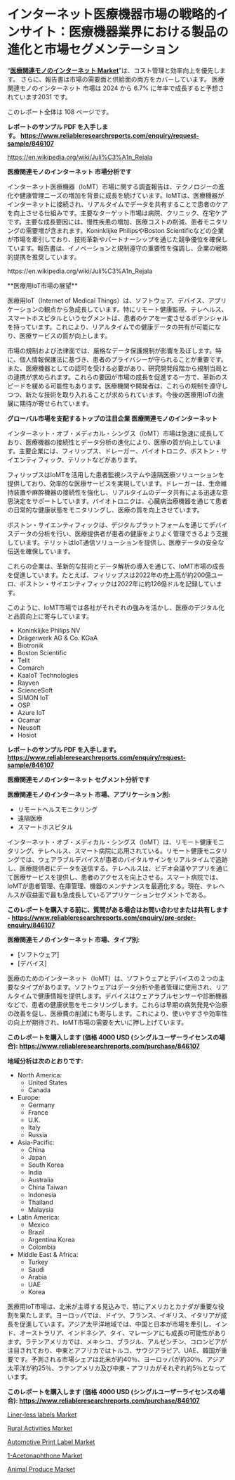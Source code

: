 <p><h1>インターネット医療機器市場の戦略的インサイト：医療機器業界における製品の進化と市場セグメンテーション</h1></p><p>&ldquo;<strong><a href="https://www.reliableresearchreports.com/internet-of-medical-things-r846107">医療関連モノのインターネット Market</a></strong>&rdquo;は、コスト管理と効率向上を優先します。 さらに、報告書は市場の需要面と供給面の両方をカバーしています。 医療関連モノのインターネット 市場は 2024 から 6.7% に年率で成長すると予想されています2031 です。</p>
<p>このレポート全体は 108 ページです。</p>
<p><strong>レポートのサンプル PDF を入手します。&nbsp;<a href="https://www.reliableresearchreports.com/enquiry/request-sample/846107">https://www.reliableresearchreports.com/enquiry/request-sample/846107</a></strong></p>
<p><a href="https://en.wikipedia.org/wiki/Juli%C3%A1n_Rejala">https://en.wikipedia.org/wiki/Juli%C3%A1n_Rejala</a></p>
<p><strong>医療関連モノのインターネット 市場分析です</strong></p>
<p><p>インターネット医療機器（IoMT）市場に関する調査報告は、テクノロジーの進化や健康管理ニーズの増加を背景に成長を続けています。IoMTは、医療機器がインターネットに接続され、リアルタイムでデータを共有することで患者のケアを向上させる仕組みです。主要なターゲット市場は病院、クリニック、在宅ケアです。主要な成長要因には、慢性疾患の増加、医療コストの削減、患者モニタリングの需要増が含まれます。Koninklijke PhilipsやBoston Scientificなどの企業が市場を牽引しており、技術革新やパートナーシップを通じた競争優位を確保しています。報告書は、イノベーションと規制遵守の重要性を強調し、企業の戦略的提携を推奨しています。</p></p>
<p>https://en.wikipedia.org/wiki/Juli%C3%A1n_Rejala</p>
<p><p>**医療用IoT市場の展望**</p><p>医療用IoT（Internet of Medical Things）は、ソフトウェア、デバイス、アプリケーションの観点から急成長しています。特にリモート健康監視、テレヘルス、スマートホスピタルというセグメントは、患者のケアを一変させるポテンシャルを持っています。これにより、リアルタイムでの健康データの共有が可能になり、医療サービスの質が向上します。</p><p>市場の規制および法律面では、厳格なデータ保護規制が影響を及ぼします。特に、個人情報保護法に基づき、患者のプライバシーが守られることが重要です。また、医療機器としての認可を受ける必要があり、研究開発段階から規制当局との連携が求められます。これらの要因が市場の成長を促進する一方で、革新のスピードを緩める可能性もあります。医療機関や開発者は、これらの規制を遵守しつつ、新たな技術を取り入れることが求められています。今後の医療用IoTの進展に期待が寄せられています。</p></p>
<p><strong>グローバル市場を支配するトップの注目企業 医療関連モノのインターネット</strong></p>
<p><p>インターネット・オブ・メディカル・シングス（IoMT）市場は急速に成長しており、医療機器の接続性とデータ分析の進化により、医療の質が向上しています。主要企業には、フィリップス、ドレーガー、バイオトロニク、ボストン・サイエンティフィック、テリットなどがあります。</p><p>フィリップスはIoMTを活用した患者監視システムや遠隔医療ソリューションを提供しており、効率的な医療サービスを実現しています。ドレーガーは、生命維持装置や麻酔機器の接続性を強化し、リアルタイムのデータ共有による迅速な意思決定をサポートしています。バイオトロニクは、心臓病治療機器を通じて患者の日常的な健康状態をモニタリングし、医療の質を向上させています。</p><p>ボストン・サイエンティフィックは、デジタルプラットフォームを通じてデバイスデータの分析を行い、医療提供者が患者の健康をよりよく管理できるよう支援しています。テリットはIoT通信ソリューションを提供し、医療データの安全な伝送を確保しています。</p><p>これらの企業は、革新的な技術とデータ解析の導入を通じて、IoMT市場の成長を促進しています。たとえば、フィリップスは2022年の売上高が約200億ユーロ、ボストン・サイエンティフィックは2022年に約126億ドルを記録しています。</p><p>このように、IoMT市場では各社がそれぞれの強みを活かし、医療のデジタル化と品質向上に寄与しています。</p></p>
<p><ul><li>Koninklijke Philips NV</li><li>Drägerwerk AG & Co. KGaA</li><li>Biotronik</li><li>Boston Scientific</li><li>Telit</li><li>Comarch</li><li>KaaIoT Technologies</li><li>Rayven</li><li>ScienceSoft</li><li>SIMON IoT</li><li>OSP</li><li>Azure IoT</li><li>Ocamar</li><li>Neusoft</li><li>Hosiot</li></ul></p>
<p><strong>レポートのサンプル PDF を入手します。 <a href="https://www.reliableresearchreports.com/enquiry/request-sample/846107">https://www.reliableresearchreports.com/enquiry/request-sample/846107</a></strong></p>
<p><strong>医療関連モノのインターネット セグメント分析です</strong></p>
<p><strong>医療関連モノのインターネット 市場、アプリケーション別:</strong></p>
<p><ul><li>リモートヘルスモニタリング</li><li>遠隔医療</li><li>スマートホスピタル</li></ul></p>
<p><p>インターネット・オブ・メディカル・シングス（IoMT）は、リモート健康モニタリング、テレヘルス、スマート病院に応用されている。リモート健康モニタリングでは、ウェアラブルデバイスが患者のバイタルサインをリアルタイムで追跡し、医療提供者にデータを送信する。テレヘルスは、ビデオ会議やアプリを通じて医療サービスを提供し、患者のアクセスを向上させる。スマート病院では、IoMTが患者管理、在庫管理、機器のメンテナンスを最適化する。現在、テレヘルスが収益面で最も急成長しているアプリケーションセグメントである。</p></p>
<p><strong>このレポートを購入する前に、質問がある場合はお問い合わせまたは共有します - <a href="https://www.reliableresearchreports.com/enquiry/pre-order-enquiry/846107">https://www.reliableresearchreports.com/enquiry/pre-order-enquiry/846107</a></strong></p>
<p><strong>医療関連モノのインターネット 市場、タイプ別:</strong></p>
<p><ul><li>[ソフトウェア]</li><li>[デバイス]</li></ul></p>
<p><p>医療のためのインターネット（IoMT）は、ソフトウェアとデバイスの２つの主要なタイプがあります。ソフトウェアはデータ分析や患者管理に使用され、リアルタイムで健康情報を提供します。デバイスはウェアラブルセンサーや診断機器などで、患者の健康状態をモニタリングします。これらは早期の病気発見や治療の改善を促し、医療費の削減にも寄与します。これにより、使いやすさや効率性の向上が期待され、IoMT市場の需要を大いに押し上げています。</p></p>
<p><strong>このレポートを購入します (価格 4000 USD (シングルユーザーライセンスの場合): <a href="https://www.reliableresearchreports.com/purchase/846107">https://www.reliableresearchreports.com/purchase/846107</a></strong></p>
<p><strong>地域分析は次のとおりです:</strong></p>
<p><ul>
    <li>
        North America:
        <ul>
            <li>United States</li>
            <li>Canada</li>
        </ul>
    </li>
    <li>
        Europe:
        <ul>
            <li>Germany</li>
            <li>France</li>
            <li>U.K.</li>
            <li>Italy</li>
            <li>Russia</li>
        </ul>
    </li>
    <li>
        Asia-Pacific:
        <ul>
            <li>China</li>
            <li>Japan</li>
            <li>South Korea</li>
            <li>India</li>
            <li>Australia</li>
            <li>China Taiwan</li>
            <li>Indonesia</li>
            <li>Thailand</li>
            <li>Malaysia</li>
        </ul>
    </li>
    <li>
        Latin America:
        <ul>
            <li>Mexico</li>
            <li>Brazil</li>
            <li>Argentina Korea</li>
            <li>Colombia</li>
        </ul>
    </li>
    <li>
        Middle East & Africa:
        <ul>
            <li>Turkey</li>
            <li>Saudi</li>
            <li>Arabia</li>
            <li>UAE</li>
            <li>Korea</li>
        </ul>
    </li>
    </ul></p>
<p><p>医療用IoT市場は、北米が主導する見込みで、特にアメリカとカナダが重要な役割を果たします。ヨーロッパでは、ドイツ、フランス、イギリス、イタリアが成長を促進しています。アジア太平洋地域では、中国と日本が市場を牽引し、インド、オーストラリア、インドネシア、タイ、マレーシアにも成長の可能性があります。ラテンアメリカでは、メキシコ、ブラジル、アルゼンチン、コロンビアが注目されており、中東とアフリカではトルコ、サウジアラビア、UAE、韓国が重要です。予測される市場シェアは北米が約40％、ヨーロッパが約30％、アジア太平洋が約25％、ラテンアメリカ及び中東・アフリカがそれぞれ約5％となっています。</p></p>
<p><strong>このレポートを購入します (価格 4000 USD (シングルユーザーライセンスの場合): <a href="https://www.reliableresearchreports.com/purchase/846107">https://www.reliableresearchreports.com/purchase/846107</a></strong></p>
<p><p><a href="https://github.com/FosterFahey91/Market-Research-Report-List-1/blob/main/liner-less-labels-market.md">Liner-less labels Market</a></p><p><a href="https://www.linkedin.com/pulse/rural-activities-market-segmentation-geographical-regions-zxkye?trackingId=qPl5Qgq9SmiEIID0YV%2B2HQ%3D%3D">Rural Activities Market</a></p><p><a href="https://github.com/NarcisoFerry/Market-Research-Report-List-1/blob/main/automotive-print-label-market.md">Automotive Print Label Market</a></p><p><a href="https://issuu.com/reportprime-2/docs/1-acetonaphthone-market-size-2030.p_d64af6b24f31dc">1-Acetonaphthone Market</a></p><p><a href="https://www.linkedin.com/pulse/animal-produce-market-size-share-competitive-landscape-trend-otise?trackingId=ZYqbtI90TFKyh6LLF%2FYH5w%3D%3D">Animal Produce Market</a></p></p>